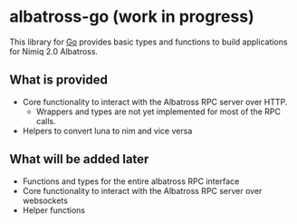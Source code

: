 # albatross-go (work in progress)

This library for [Go](https://go.dev) provides basic types and functions to build applications for Nimiq 2.0 Albatross.

## What is provided
* Core functionality to interact with the Albatross RPC server over HTTP.
  * Wrappers and types are not yet implemented for most of the RPC calls.
* Helpers to convert luna to nim and vice versa

## What will be added later
* Functions and types for the entire albatross RPC interface 
* Core functionality to interact with the Albatross RPC server over websockets 
* Helper functions
